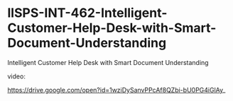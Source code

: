 # llSPS-INT-462-Intelligent-Customer-Help-Desk-with-Smart-Document-Understanding
Intelligent Customer Help Desk with Smart Document Understanding

video:

https://drive.google.com/open?id=1wziDySanvPPcAf8QZbi-bU0PG4iGlAy_
